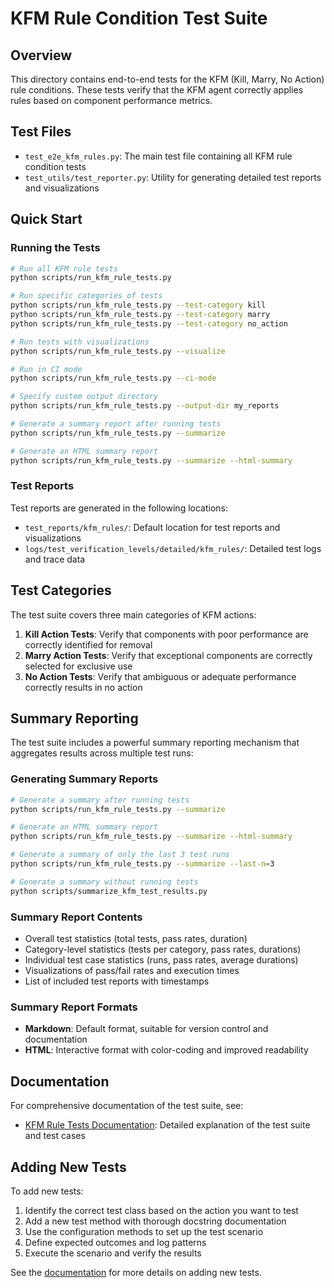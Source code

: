# KFM Rule Condition Test Suite

## Overview

This directory contains end-to-end tests for the KFM (Kill, Marry, No Action) rule conditions. These tests verify that the KFM agent correctly applies rules based on component performance metrics.

## Test Files

- `test_e2e_kfm_rules.py`: The main test file containing all KFM rule condition tests
- `test_utils/test_reporter.py`: Utility for generating detailed test reports and visualizations

## Quick Start

### Running the Tests

```bash
# Run all KFM rule tests
python scripts/run_kfm_rule_tests.py

# Run specific categories of tests
python scripts/run_kfm_rule_tests.py --test-category kill
python scripts/run_kfm_rule_tests.py --test-category marry
python scripts/run_kfm_rule_tests.py --test-category no_action

# Run tests with visualizations
python scripts/run_kfm_rule_tests.py --visualize

# Run in CI mode
python scripts/run_kfm_rule_tests.py --ci-mode

# Specify custom output directory
python scripts/run_kfm_rule_tests.py --output-dir my_reports

# Generate a summary report after running tests
python scripts/run_kfm_rule_tests.py --summarize

# Generate an HTML summary report
python scripts/run_kfm_rule_tests.py --summarize --html-summary
```

### Test Reports

Test reports are generated in the following locations:

- `test_reports/kfm_rules/`: Default location for test reports and visualizations
- `logs/test_verification_levels/detailed/kfm_rules/`: Detailed test logs and trace data

## Test Categories

The test suite covers three main categories of KFM actions:

1. **Kill Action Tests**: Verify that components with poor performance are correctly identified for removal
2. **Marry Action Tests**: Verify that exceptional components are correctly selected for exclusive use
3. **No Action Tests**: Verify that ambiguous or adequate performance correctly results in no action

## Summary Reporting

The test suite includes a powerful summary reporting mechanism that aggregates results across multiple test runs:

### Generating Summary Reports

```bash
# Generate a summary after running tests
python scripts/run_kfm_rule_tests.py --summarize

# Generate an HTML summary report
python scripts/run_kfm_rule_tests.py --summarize --html-summary

# Generate a summary of only the last 3 test runs
python scripts/run_kfm_rule_tests.py --summarize --last-n=3

# Generate a summary without running tests
python scripts/summarize_kfm_test_results.py
```

### Summary Report Contents

- Overall test statistics (total tests, pass rates, duration)
- Category-level statistics (tests per category, pass rates, durations)
- Individual test case statistics (runs, pass rates, average durations)
- Visualizations of pass/fail rates and execution times
- List of included test reports with timestamps

### Summary Report Formats

- **Markdown**: Default format, suitable for version control and documentation
- **HTML**: Interactive format with color-coding and improved readability

## Documentation

For comprehensive documentation of the test suite, see:

- [KFM Rule Tests Documentation](../docs/testing/kfm_rule_tests.md): Detailed explanation of the test suite and test cases

## Adding New Tests

To add new tests:

1. Identify the correct test class based on the action you want to test
2. Add a new test method with thorough docstring documentation
3. Use the configuration methods to set up the test scenario
4. Define expected outcomes and log patterns
5. Execute the scenario and verify the results

See the [documentation](../docs/testing/kfm_rule_tests.md#extending-the-test-suite) for more details on adding new tests. 
